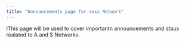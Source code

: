 ```yaml
---
title: "Announcements page for xxxx Network"
---
```


IThis page will be used to cover importantn announcements and staus realated to A and S Networks. 
